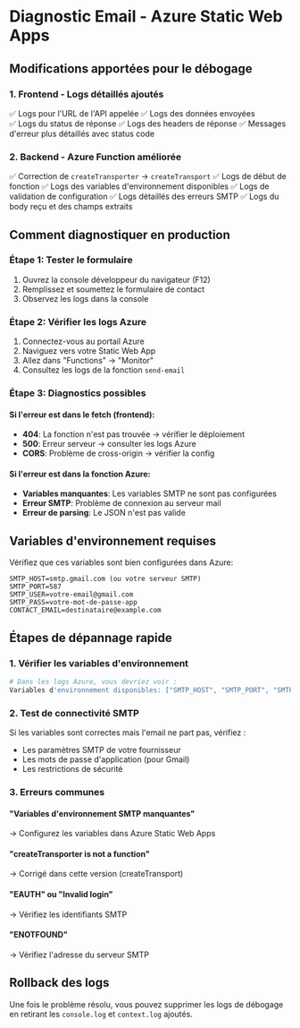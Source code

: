 # Diagnostic Email - Azure Static Web Apps

## Modifications apportées pour le débogage

### 1. Frontend - Logs détaillés ajoutés
✅ Logs pour l'URL de l'API appelée
✅ Logs des données envoyées  
✅ Logs du status de réponse
✅ Logs des headers de réponse
✅ Messages d'erreur plus détaillés avec status code

### 2. Backend - Azure Function améliorée
✅ Correction de `createTransporter` → `createTransport`
✅ Logs de début de fonction
✅ Logs des variables d'environnement disponibles
✅ Logs de validation de configuration
✅ Logs détaillés des erreurs SMTP
✅ Logs du body reçu et des champs extraits

## Comment diagnostiquer en production

### Étape 1: Tester le formulaire
1. Ouvrez la console développeur du navigateur (F12)
2. Remplissez et soumettez le formulaire de contact
3. Observez les logs dans la console

### Étape 2: Vérifier les logs Azure
1. Connectez-vous au portail Azure
2. Naviguez vers votre Static Web App
3. Allez dans "Functions" → "Monitor"
4. Consultez les logs de la fonction `send-email`

### Étape 3: Diagnostics possibles

#### Si l'erreur est dans le fetch (frontend):
- **404**: La fonction n'est pas trouvée → vérifier le déploiement
- **500**: Erreur serveur → consulter les logs Azure
- **CORS**: Problème de cross-origin → vérifier la config

#### Si l'erreur est dans la fonction Azure:
- **Variables manquantes**: Les variables SMTP ne sont pas configurées
- **Erreur SMTP**: Problème de connexion au serveur mail
- **Erreur de parsing**: Le JSON n'est pas valide

## Variables d'environnement requises

Vérifiez que ces variables sont bien configurées dans Azure:

```
SMTP_HOST=smtp.gmail.com (ou votre serveur SMTP)
SMTP_PORT=587
SMTP_USER=votre-email@gmail.com
SMTP_PASS=votre-mot-de-passe-app
CONTACT_EMAIL=destinataire@example.com
```

## Étapes de dépannage rapide

### 1. Vérifier les variables d'environnement
```bash
# Dans les logs Azure, vous devriez voir :
Variables d'environnement disponibles: ["SMTP_HOST", "SMTP_PORT", "SMTP_USER", "SMTP_PASS", "CONTACT_EMAIL"]
```

### 2. Test de connectivité SMTP
Si les variables sont correctes mais l'email ne part pas, vérifiez :
- Les paramètres SMTP de votre fournisseur
- Les mots de passe d'application (pour Gmail)
- Les restrictions de sécurité

### 3. Erreurs communes

#### "Variables d'environnement SMTP manquantes"
→ Configurez les variables dans Azure Static Web Apps

#### "createTransporter is not a function"
→ Corrigé dans cette version (createTransport)

#### "EAUTH" ou "Invalid login"
→ Vérifiez les identifiants SMTP

#### "ENOTFOUND"
→ Vérifiez l'adresse du serveur SMTP

## Rollback des logs

Une fois le problème résolu, vous pouvez supprimer les logs de débogage en retirant les `console.log` et `context.log` ajoutés.
